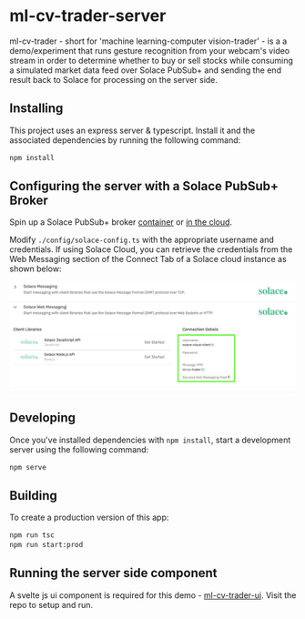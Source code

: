 # ml-cv-trader-server

ml-cv-trader - short for 'machine learning-computer vision-trader' - is a a demo/experiment that
runs gesture recognition from your webcam's video stream in order to determine whether to buy or
sell stocks while consuming a simulated market data feed over Solace PubSub+ and sending the end
result back to Solace for processing on the server side.

## Installing 

This project uses an express server & typescript. Install it and the associated dependencies by running the following command:

```bash
npm install
```

## Configuring the server with a Solace PubSub+ Broker

Spin up a Solace PubSub+ broker [container](https://solace.com/products/event-broker/software/getting-started/) or [in the cloud](https://docs.solace.com/Cloud/ggs_signup.htm).

Modify `./config/solace-config.ts` with the appropriate username and credentials. If using Solace Cloud, you can retrieve the credentials from the Web Messaging section of the Connect Tab of a Solace cloud instance as shown below:

![Solace-WS](solace-ws-connection-example.png)



## Developing

Once you've installed dependencies with `npm install`, start a development server using the following command:

```bash
npm serve
```

## Building

To create a production version of this app:

```bash
npm run tsc
npm run start:prod
```

## Running the server side component
A svelte js ui component is required for this demo -  [ml-cv-trader-ui](https://github.com/tkthetechie/ml-cv-trader-ui). Visit the repo to setup and run.